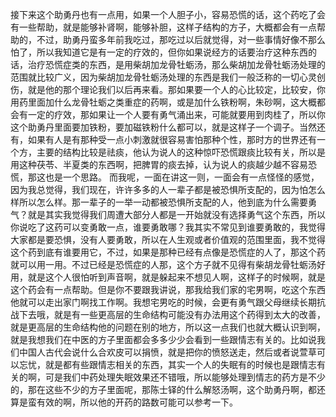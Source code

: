 接下来这个助勇丹也有一点用，如果一个人胆子小，容易恐慌的话，这个药吃了会有一些帮助，就是能够补肾啊，能够补胆，这样子结构的方子，大概都会有一点帮助的，不过，助勇丹蛮多年前我吃过，那吃过以后就觉得，对一些事情好像不那么怕了，所以我知道它是有一定的疗效的，但你如果说经方的话要治疗这种东西的话，治疗恐慌症类的东西，是用柴胡加龙骨牡蛎汤，那么柴胡加龙骨牡蛎汤处理的范围就比较广义，因为柴胡加龙骨牡蛎汤处理的东西是我们一般泛称的一切心灵创伤，就是他的那个理论我们以后再来看。那如果要一个人的心比较定，比较安，你用药里面加什么龙骨牡蛎之类重症的药啊，或是加什么铁粉啊，朱砂啊，这大概都会有一定的疗效，那如果让一个人要有勇气涌出来，可能就要用到肉桂了，所以你这个助勇丹里面要加铁粉，要加磁铁粉什么都可以，就是这样子一个调子。当然还有，如果有人是有那种受一点小刺激就很容易害怕那种个性，那时方的世界还有一个方，主要的结构比较是祛痰，他认为说人的这种惊吓恐慌跟痰比较有关，所以是用这种茯苓、半夏类的东西啊，把脾胃的痰去掉，认为说人的痰越少越不容易恐慌，那这也是一个思路。
而我呢，一面在讲这一则，一面会有一点怪怪的感觉，因为我总觉得，我们现在，许许多多的人一辈子都是被恐惧所支配的，因为怕怎么样所以怎么样。那一辈子的一举一动都被恐惧所支配的人，他到底为什么需要勇气？就是其实我觉得我们周遭大部分人都是一开始就没有选择勇气这个东西，所以你说吃了这药可以变勇敢一点，谁要勇敢哪？我其实不常见到谁要勇敢的，我觉得大家都是要恐惧，没有人要勇敢，所以在人生观或者价值观的范围里面，我不觉得这个药到底有谁要用它，不过，如果是那种已经有点像是恐慌症的人了，那这个药就可以用一用。不过已经是恐慌症的人那，这个方子就不见得有柴胡龙骨牡蛎汤好用，就是这个人很怕听到声音啊，就是躲起来不想见人啊，这样子的时候啊，就是这个药会有一点帮助。但是你不要跟我讲说，那我给我们家的宅男啊，吃这个东西他就可以走出家门啊找工作啊。我想宅男吃的时候，会更有勇气跟父母继续长期抗战下去哦，就是有一些更高层的生命结构可能没有办法用这个药得到太大的改善，就是更高层的生命结构他的问题在别的地方，所以这一点我们也就大概认识到啊，就是我想我们在中医的方子里面都会多多少少会看到一些跟情志有关的。比如说我们中国人古代会说什么合欢皮可以捐愤，就是把你的愤怒送走，然后或者说萱草可以忘忧，就是都有些跟情志相关的东西，其实一个人的失眠有的时候也是跟情志有关的啊，可是我们中药处理失眠效果还不错哦，所以能够处理到情志的药方是不少的，那在这些不少的方子里面呢，那陈士铎的什么解怒汤啊，这个助勇丹啊，都还算是蛮有效的啊，所以他的开药的路数可能可以参考一下。
